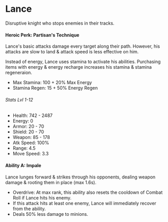# Lance

Disruptive knight who stops enemies in their tracks.

#### Heroic Perk: Partisan's Technique

Lance's basic attacks damage every target along their path. However, his attacks are slow to land & attack speed is less effective on him.

Instead of energy, Lance uses stamina to activate his abilities. Purchasing items with energy & energy recharge increases his stamina & stamina regeneraion.

* Max Stamina: 100 + 20% Max Energy
* Stamina Regen: 15 + 50% Energy Regen

###### Stats Lvl 1-12

* Health: 742 - 2487
* Energy: 0
* Armor: 20 - 70
* Shield: 20 - 70
* Weapon: 85 - 178
* Atk Speed: 100%
* Range: 4.5
* Move Speed: 3.3

#### Ability A: Impale

Lance lunges forward & strikes through his opponents, dealing weapon damage & rooting them in place \(max 1.6s\).

* Overdrive: At max rank, this ability also resets the cooldown of Combat Roll if Lance hits his enemy.
* If this attack hits at least one enemy, Lance will immediately recover from the ability.
* Deals 50% less damage to minions.





